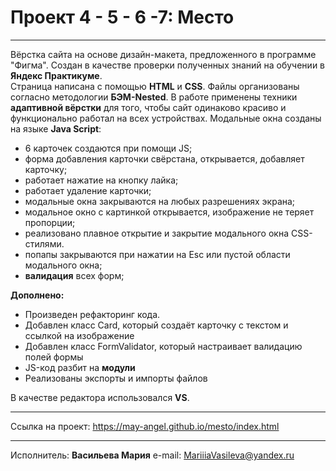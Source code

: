 # Проект 4 - 5 - 6 -7: Место

___
Вёрстка сайта на основе дизайн-макета, предложенного в программе "Фигма". Создан в качестве проверки полученных знаний на обучении в **Яндекс Практикуме**.<br>
Страница написана с помощью **HTML** и **CSS**. Файлы организованы согласно методологии **БЭМ-Nested**. В работе применены техники **адаптивной вёрстки** для того, чтобы сайт одинаково красиво и функционально работал на всех устройствах. 
Модальные окна созданы на языке **Java Script**:
* 6 карточек создаются при помощи JS;
* форма добавления карточки свёрстана, открывается, добавляет карточку;
* работает нажатие на кнопку лайка;
* работает удаление карточки;
* модальные окна закрываются на любых разрешениях экрана;
* модальное окно с картинкой открывается, изображение не теряет пропорции;
* реализовано плавное открытие и закрытие модального окна CSS-стилями.
* попапы закрываются при нажатии на Esc или пустой области модального окна;
* **валидация** всех форм;

**Дополнено:**<br>


* Произведен рефакторинг кода.
* Добавлен класс Card, который создаёт карточку с текстом и ссылкой на изображение
* Добавлен класс FormValidator, который настраивает валидацию полей формы
* JS-код разбит на **модули**
* Реализованы экспорты и импорты файлов

В качестве редактора использовался **VS**. <br>
___
Ссылка на проект:  https://may-angel.github.io/mesto/index.html
___
Исполнитель: **Васильева Мария**
e-mail: <MariiiaVasileva@yandex.ru>
